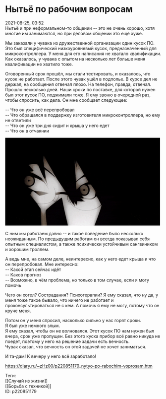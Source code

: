 Нытьё по рабочим вопросам
==========================

   
 2021-08-25, 03:52   
  Нытьё и при неформальном-то общении -- это не очень хорошо, хотя многие им занимаются, но при деловом общении это ещё хуже.   
   
 Мы заказали у чувака из дружественной организации один кусок ПО. Это был специфический низкоуровневый кусок, предназначенный для микроконтроллера. У меня для его написания не хватало квалификации. Как оказалось, у чувака с опытом на несколько лет больше меня квалификации не хватило тоже.   
   
 Оговоренный срок прошёл, мы стали тестировать, и оказалось, что кусок не работает. После этого чувак ушёл в подполье. В курсе дел не держал, на сообщения отвечал плохо. На телефон, правда, отвечал. Прошло несколько дней. Наши сроки по поставке, для которой нужен был этот кусок ПО, поджимали тоже. Я ему звоню в очередной раз, чтобы спросить, как дела. Он мне сообщает следующее:   
   
 -- Что он уже всё перепробовал   
 -- Что обращался в поддержку изготовителя микроконтроллера, но ему не ответили   
 -- Что он уже три дня сидит и крыша у него едет   
 -- Что он в отчаянии   
   
  ![](pics/85e0b2f57d6c.gif)    
   
 С ним мы работаем давно -- и такое поведение было несколько неожиданным. По предыдущим работам он всегда показывал себя опытным специалистом, а также психически устойчивым сангвиником и хорошим троллем.   
   
 А ведь мне, на самом деле, неинтересно, как у него едет крыша и что он перепробовал. Мне интересно:   
 -- Какой этап сейчас идёт   
 -- Каков прогноз   
 -- Возможно, в чём проблема, но только в том случае, если я могу помочь   
   
 Чего он хотел? Сострадания? Психотерапии? Я ему сказал, что ну да, у меня тоже такое бывало, что ничего не работает и проконсультироваться не с кем. А помочь я ему не могу, потому что он круче меня.   
   
 Потом он у меня спросил, насколько сильно у нас горят сроки.   
 Я был уже немного злым.   
 Я ему сказал, чтобы он не волновался. Этот кусок ПО нам нужен был вчера, срок уже пропущен. Без этого куска прибор всё равно никуда не поедет, поэтому у него на решение задачи есть вечность.   
 Чувак сказал, что вечность он этой задачей не хочет заниматься.   
   
 И та-дам! К вечеру у него всё заработало!   
    
 <https://diary.ru/~zHz00/p220851179_nytyo-po-rabochim-voprosam.htm>   
   
 Теги:   
 [[Случай из жизни]]   
 [[Борьба с техникой]]   
 ID: p220851179